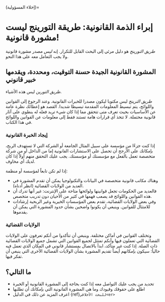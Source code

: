 (إخلاء المسؤولية)=
# إبراء الذمة القانونية: طريقة التورينج ليست مشورة قانونية!

_طريق التورينج_ هو دليل مرئي إلى البحث القابل للتكرار. إنه *ليس* مصدر مشورة قانونية ولا يجب التعامل معه على هذا النحو.

## المشورة القانونية الجيدة حسنة التوقيت، ومحددة، ويقدمها خبير قانوني

_طريق التورين_ ليس هذه الأشياء.

_طريق الترينج_ ليس مكتوبا ليكون مصدرا للخبرات القانونية. وعند الرجوع إلى القوانين واللوائح، يتم تبسيط المعلومات المقدمة تبسيطا شديدا. القصد هو إعطائك نظرة عامة عن الأساسيات بحيث تعرف متى تتحقق مما إذا كان شيء تريد فعله له ينطوي على آثار قانونية محتملة. لا تتخذ أي قرارات هامة تستند فقط إلى معلومات عن القوانين واللوائح في هذا الكتاب.

### إيجاد الخبرة القانونية

إذا كنت جزءًا من مؤسسة على سبيل المثال الجامعة أو الشركة التي لا تستهدف الربح، بإمكانك على الأرجح أن تحصل على الاستشارات القانونية إما من الداخل أو من شركة متخصصة تعمل بالفعل مع مؤسستك أو مؤسستك. يجب عليك التحقق منهم أولاً إذا كان لديك أي مخاوف.

إذا لم تكن تابعاً لمؤسسة أو منظمة:
- وهناك مكاتب قانونية متخصصة في البيانات والتكنولوجيا يمكن أن تقدم المشورة في العديد من الولايات القضائية (انظر أدناه).
- فالعديد من الحكومات تجعل قوانينها ولوائحها متاحة على الإنترنت: غير أنها تدرك أن هذه القوانين واللوائح قد يصعب فهمها في كثير من الأحيان دون تدريب متخصص.
- وفي بعض الولايات القضائية، تقدم بعض المؤسسات الخيرية وغير الربحية إرشادات للامتثال للقوانين. وينبغي أن يكونوا واضحين بشأن حدود المشورة التي يمكن أن يقدموها.

### الولايات القضائية

وتختلف القوانين في أماكن مختلفة. وينبغي أن تتأكدوا من أنكم تعرفون على الولايات القضائية التي تعملون فيها وأنكم تمتثل لجميع القوانين التي تشمل جميع الولايات القضائية ذات الصلة. إذا كنت غير متأكد، ابدأ بالاتصال بمستشار قانوني في المكان الذي تعمل فيه حالياً: سيكون بإمكانهم أيضاً تقديم المشورة بشأن الولايات القضائية الأخرى التي ينبغي أن تفكر فيها.

## ما التالي؟

- تحديد من يجب عليك التواصل معه إذا كنت بحاجة إلى المشورة القانونية أو الخبرة
- اطلع على حقوقك وقيودك وما هي المشورة القانونية التي بإمكانك أن تطلبها
- اعرف المزيد عن ذلك في الدليل {ref}`للبحث الأخلاقي<er>`
